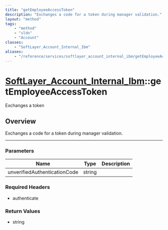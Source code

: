 ```yaml
---
title: "getEmployeeAccessToken"
description: "Exchanges a code for a token during manager validation."
layout: "method"
tags:
    - "method"
    - "sldn"
    - "Account"
classes:
    - "SoftLayer_Account_Internal_Ibm"
aliases:
    - "/reference/services/softlayer_account_internal_ibm/getEmployeeAccessToken"
---
```

# [SoftLayer_Account_Internal_Ibm](/reference/services/SoftLayer_Account_Internal_Ibm)::getEmployeeAccessToken


Exchanges a token


## Overview 
Exchanges a code for a token during manager validation. 

-----

### Parameters 
|Name | Type | Description |
| --- | --- | --- |
|unverifiedAuthenticationCode| string| |


### Required Headers
* authenticate


### Return Values
* string




